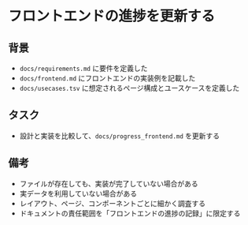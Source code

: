 # フロントエンドの進捗を更新する

## 背景

- `docs/requirements.md` に要件を定義した
- `docs/frontend.md` にフロントエンドの実装例を記載した
- `docs/usecases.tsv` に想定されるページ構成とユースケースを定義した

## タスク

- 設計と実装を比較して、`docs/progress_frontend.md` を更新する

## 備考

- ファイルが存在しても、実装が完了していない場合がある
- 実データを利用していない場合がある
- レイアウト、ページ、コンポーネントごとに細かく調査する
- ドキュメントの責任範囲を「フロントエンドの進捗の記録」に限定する
